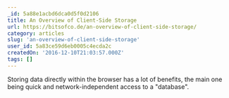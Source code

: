 ```yaml
---
_id: 5a88e1acbd6dca0d5f0d2106
title: An Overview of Client-Side Storage
url: https://bitsofco.de/an-overview-of-client-side-storage/
category: articles
slug: 'an-overview-of-client-side-storage'
user_id: 5a83ce59d6eb0005c4ecda2c
createdOn: '2016-12-10T21:03:57.000Z'
tags: []
---
```


Storing data directly within the browser has a lot of benefits, the main one being quick and network-independent access to a "database".
